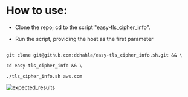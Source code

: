 # How to use:
- Clone the repo; cd to the script "easy-tls_cipher_info".

- Run the script, providing the host as the first parameter 


```

git clone git@github.com:dchahla/easy-tls_cipher_info.sh.git && \

cd easy-tls_cipher_info && \

./tls_cipher_info.sh aws.com

 ```

 ![expected_results](https://res.cloudinary.com/dxrtrkhvl/image/upload/v1727310209/ter6ithak8svkpeyz67y.png)